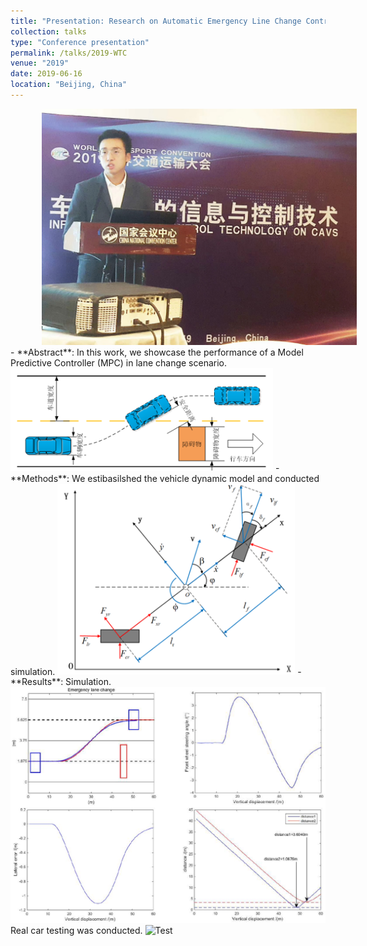 ```yaml
---
title: "Presentation: Research on Automatic Emergency Line Change Control Strategy Based on MPC"
collection: talks
type: "Conference presentation"
permalink: /talks/2019-WTC
venue: "2019"
date: 2019-06-16
location: "Beijing, China"
---
```


  <img src="/images/presentation_2019_WTC/me.jpg" style="margin-left: 50px;" alt="Test" width="520" />  
- **Abstract**:  
  In this work, we showcase the performance of a Model Predictive Controller (MPC) in lane change scenario.  
  <img src="/images/presentation_2019_WTC/lane_change.png" alt="Test" width="420" />  
- **Methods**:  
  We estibasilshed the vehicle dynamic model and conducted simulation.  
  <img src="/images/presentation_2019_WTC/vehicle_dynamics.png" alt="Test" width="380" />
- **Results**:
  Simulation.  
  <img src="/images/presentation_2019_WTC/results_simulation.png" alt="Test" width="520" />  
  Real car testing was conducted.  
  <img src="/images/presentation_2019_WTC/results_real_testing.png" alt="Test" width="720" />  

